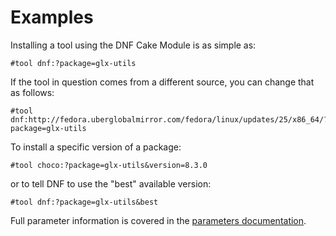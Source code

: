 # Examples

Installing a tool using the DNF Cake Module is as simple as:

```
#tool dnf:?package=glx-utils
```

If the tool in question comes from a different source, you can change that as follows:

```
#tool dnf:http://fedora.uberglobalmirror.com/fedora/linux/updates/25/x86_64/?package=glx-utils
```

To install a specific version of a package:

```
#tool choco:?package=glx-utils&version=8.3.0
```

or to tell DNF to use the "best" available version:

```
#tool dnf:?package=glx-utils&best
```

Full parameter information is covered in the [parameters documentation](parameters.md).
